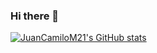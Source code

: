 ### Hi there 👋

[![JuanCamiloM21's GitHub stats](https://github-readme-stats.vercel.app/api?username=JuanCamiloM21&hide=contribs&count_private=true&show_icons=true&theme=github_dark&include_all_commits=true)](https://github.com/anuraghazra/github-readme-stats)

<!--
**JuanCamiloM21/JuanCamiloM21** is a ✨ _special_ ✨ repository because its `README.md` (this file) appears on your GitHub profile.

Here are some ideas to get you started:

- 🔭 I’m currently working on ...
- 🌱 I’m currently learning ...
- 👯 I’m looking to collaborate on ...
- 🤔 I’m looking for help with ...
- 💬 Ask me about ...
- 📫 How to reach me: ...
- 😄 Pronouns: ...
- ⚡ Fun fact: ...
-->
